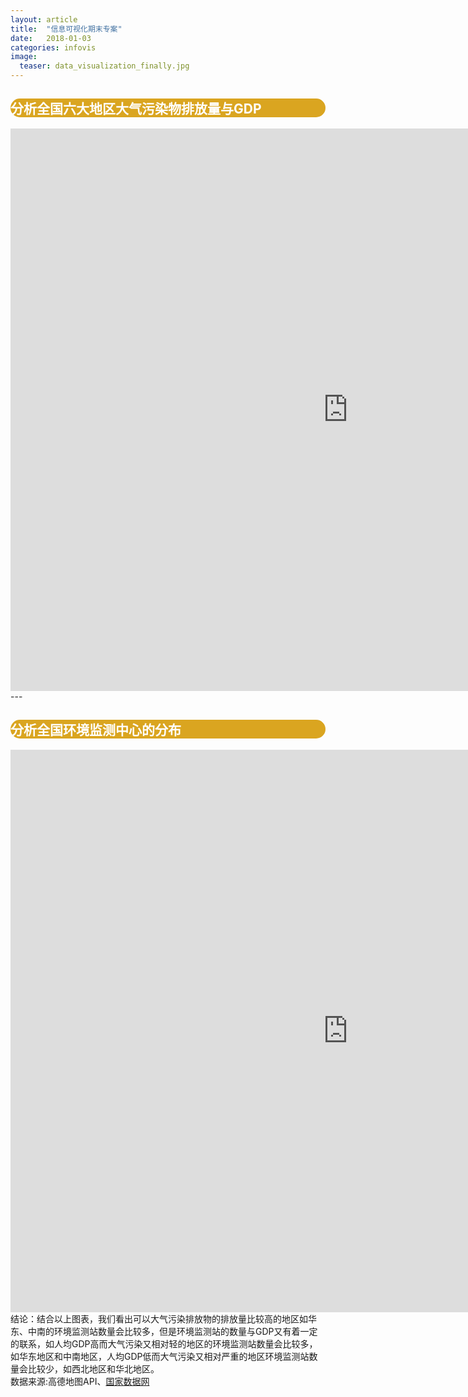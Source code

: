 ```yaml
---
layout: article
title:  "信息可视化期末专案"
date:   2018-01-03 
categories: infovis
image:
  teaser: data_visualization_finally.jpg
---
```

<div style="background: #DAA520; color:white;border-radius:20px">
    <h2>分析全国六大地区大气污染物排放量与GDP</h2>  
</div>
<iframe src="https://public.tableau.com/views/1_5291/GDP_3?:embed=y&:display_count=yes&publish=yes" width="1080px" height="900px" frameborder="0"></iframe>
---

<div style="background: #DAA520; color:white;border-radius:20px">
    <h2>分析全国环境监测中心的分布</h2>  
</div>
<iframe src="https://public.tableau.com/views/_18564/sheet3?:embed=y&:display_count=yes&publish=yes" width="1080px" height="900px" frameborder="0"></iframe>
<div>结论：结合以上图表，我们看出可以大气污染排放物的排放量比较高的地区如华东、中南的环境监测站数量会比较多，但是环境监测站的数量与GDP又有着一定的联系，如人均GDP高而大气污染又相对轻的地区的环境监测站数量会比较多，如华东地区和中南地区，人均GDP低而大气污染又相对严重的地区环境监测站数量会比较少，如西北地区和华北地区。</div>
<div>数据来源:高德地图API、<a href="http://data.stats.gov.cn/">国家数据网</a></div>